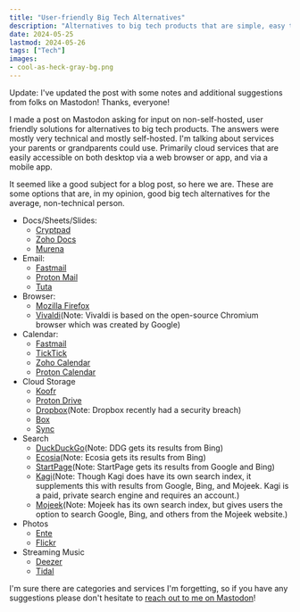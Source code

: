 ```yaml
---
title: "User-friendly Big Tech Alternatives"
description: "Alternatives to big tech products that are simple, easy to use, and not self-hosted."
date: 2024-05-25
lastmod: 2024-05-26
tags: ["Tech"]
images:
- cool-as-heck-gray-bg.png
---
```

Update: I've updated the post with some notes and additional suggestions from folks on Mastodon! Thanks, everyone!

I made a post on Mastodon asking for input on non-self-hosted, user friendly solutions for alternatives to big tech products. The answers were mostly very technical and mostly self-hosted. I'm talking about services your parents or grandparents could use. Primarily cloud services that are easily accessible on both desktop via a web browser or app, and via a mobile app.

It seemed like a good subject for a blog post, so here we are. These are some options that are, in my opinion, good big tech alternatives for the average, non-technical person. 

- Docs/Sheets/Slides:
	- [Cryptpad](https://cryptpad.fr/)
	- [Zoho Docs](https://www.zoho.com/es-xl/docs/)
	- [Murena](https://murena.com/cloud/)
- Email:
	- [Fastmail](https://fastmail.com)
	- [Proton Mail](https://proton.me/mail)
	- [Tuta](https://tuta.com/)
- Browser:
	- [Mozilla Firefox](https://www.mozilla.org/en-US/firefox/)
	- [Vivaldi](https://vivaldi.com/)(Note: Vivaldi is based on the open-source Chromium browser which was created by Google)
- Calendar:
	- [Fastmail](https://fastmail.com)
	- [TickTick](https://ticktick.com/)
	- [Zoho Calendar](https://www.zoho.com/calendar/)
	- [Proton Calendar](https://proton.com/calendar)
- Cloud Storage
	- [Koofr](https://koofr.eu/)
	- [Proton Drive](https://proton.me/drive)
	- [Dropbox](https://www.dropbox.com/)(Note: Dropbox recently had a security breach)
	- [Box](https://www.box.com/)
	- [Sync](https://sync.com)
- Search
	- [DuckDuckGo](https://duckduckgo.com/)(Note: DDG gets its results from Bing)
	- [Ecosia](https://www.ecosia.org/)(Note: Ecosia gets its results from Bing)
	- [StartPage](https://www.startpage.com/)(Note: StartPage gets its results from Google and Bing)
	- [Kagi](https://kagi.com/)(Note: Though Kagi does have its own search index, it supplements this with results from Google, Bing, and Mojeek. Kagi is a paid, private search engine and requires an account.)
	- [Mojeek](https://mojeek.com)(Note: Mojeek has its own search index, but gives users the option to search Google, Bing, and others from the Mojeek website.)
- Photos
	- [Ente](https://ente.io/)
	- [Flickr](https://www.flickr.com/)
- Streaming Music
	- [Deezer](https://www.deezer.com/)
	- [Tidal](https://tidal.com/)

I'm sure there are categories and services I'm forgetting, so if you have any suggestions please don't hesitate to [reach out to me on Mastodon](https://dmv.community/@jcrabapple/112504897116875023)!